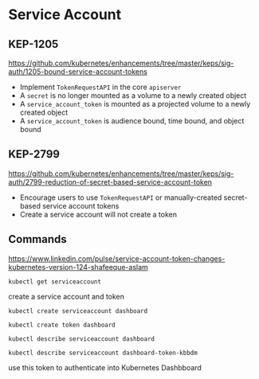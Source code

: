 # Service Account

## KEP-1205

https://github.com/kubernetes/enhancements/tree/master/keps/sig-auth/1205-bound-service-account-tokens

* Implement `TokenRequestAPI` in the core `apiserver`
* A `secret` is no longer mounted as a volume to a newly created object
* A `service_account_token` is mounted as a projected volume to a newly created object
* A `service_account_token` is audience bound, time bound, and object bound

## KEP-2799

https://github.com/kubernetes/enhancements/tree/master/keps/sig-auth/2799-reduction-of-secret-based-service-account-token

* Encourage users to use `TokenRequestAPI` or manually-created secret-based service account tokens
* Create a service account will not create a token

## Commands

https://www.linkedin.com/pulse/service-account-token-changes-kubernetes-version-124-shafeeque-aslam

```shell
kubectl get serviceaccount
```

create a service account and token

```shell
kubectl create serviceaccount dashboard
```

```shell
kubectl create token dashboard
```

```shell
kubectl describe serviceaccount dashboard
```

```shell
kubectl describe serviceaccount dashboard-token-kbbdm
```

use this token to authenticate into Kubernetes Dashbboard
